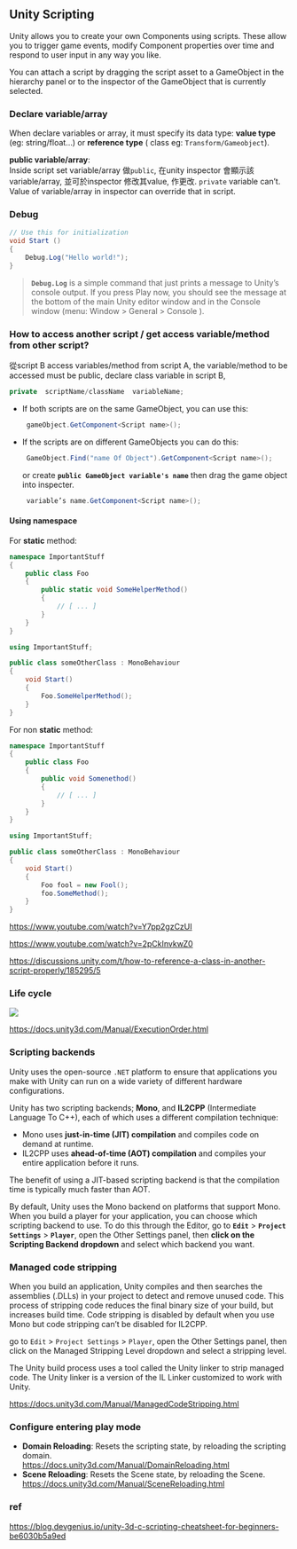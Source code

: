 ## Unity Scripting

Unity allows you to create your own Components using scripts. These allow you to trigger game events, modify Component properties over time and respond to user input in any way you like.

You can attach a script by dragging the script asset to a GameObject in the hierarchy panel or to the inspector
 of the GameObject that is currently selected. 

### Declare variable/array
When declare variables or array, it must specify its data type:   **value type** (eg: string/float…) or **reference type** ( class eg: `Transform/Gameobject`).

**public variable/array**: \
Inside script set variable/array 做`public`, 在unity inspector 會顯示該variable/array, 並可於inspector 修改其value, 作更改. `private` variable can’t.  Value of variable/array in inspector can override that in script.

### Debug
```cs
// Use this for initialization
void Start () 
{
    Debug.Log("Hello world!");
}
```

> **`Debug.Log`** is a simple command that just prints a message to Unity’s console output. If you press Play now, you should see the message at the bottom of the main Unity editor window and in the Console window (menu: Window > General > Console
).

### How to access another script / get access variable/method from other script?
從script B access variables/method from script A, the variable/method to be accessed must be public,  declare class variable in script B,
```cs
private  scriptName/className  variableName;
```
- If both scripts are on the same GameObject, you can use this:
  ```cs
   gameObject.GetComponent<Script name>();
  ```
- If the scripts are on different GameObjects you can do this:
  ```cs
   GameObject.Find("name Of Object").GetComponent<Script name>();
  ```
  or create  **`public GameObject variable's name`**  then drag the game object into inspecter.
  ```cs
   variable’s name.GetComponent<Script name>();
  ```

#### Using namespace
For **static** method:

```cs
namespace ImportantStuff
{
    public class Foo
    {
        public static void SomeHelperMethod()
        {
            // [ ... ]
        }
    }
}

```
```cs
using ImportantStuff;

public class someOtherClass : MonoBehaviour
{
    void Start()
    {
        Foo.SomeHelperMethod();
    }
}

```
For non **static** method:

```cs
namespace ImportantStuff
{
    public class Foo
    {
        public void Somenethod()
        {
            // [ ... ]
        }
    }
}
```
```cs
using ImportantStuff;

public class someOtherClass : MonoBehaviour
{
    void Start()
    {
        Foo fool = new Fool();
        foo.SomeMethod();
    }
}

```

https://www.youtube.com/watch?v=Y7pp2gzCzUI

https://www.youtube.com/watch?v=2pCkInvkwZ0

https://discussions.unity.com/t/how-to-reference-a-class-in-another-script-properly/185295/5

### Life cycle
![](./img/monobehaviour_flowchart.svg)

https://docs.unity3d.com/Manual/ExecutionOrder.html

### Scripting backends
Unity uses the open-source `.NET` platform to ensure that applications you make with Unity can run on a wide variety of different hardware configurations.

Unity has two scripting backends; **Mono**, and **IL2CPP** (Intermediate Language To C++), each of which uses a different compilation technique:

- Mono uses **just-in-time (JIT) compilation** and compiles code on demand at runtime.
- IL2CPP uses **ahead-of-time (AOT) compilation** and compiles your entire application before it runs.

The benefit of using a JIT-based scripting backend is that the compilation time is typically much faster than AOT.

By default, Unity uses the Mono backend on platforms that support Mono. When you build a player for your application, you can choose which scripting backend to use. To do this through the Editor, go to **`Edit`** > **`Project Settings`** > **`Player`**, open the Other Settings panel, then **click on the Scripting Backend dropdown** and select which backend you want.

### Managed code stripping
When you build an application, Unity compiles and then searches the assemblies (.DLLs) in your project to detect and remove unused code. This process of stripping code reduces the final binary size of your build, but increases build time. Code stripping is disabled by default when you use Mono but code stripping can’t be disabled for IL2CPP. 

go to `Edit` > `Project Settings` > `Player`, open the Other Settings panel, then click on the Managed Stripping Level dropdown and select a stripping level.

The Unity build process uses a tool called the Unity linker to strip managed code. The Unity linker is a version of the IL Linker customized to work with Unity.

https://docs.unity3d.com/Manual/ManagedCodeStripping.html


### Configure entering play mode
- **Domain Reloading**: Resets the scripting state, by reloading the scripting domain. \
  https://docs.unity3d.com/Manual/DomainReloading.html
- **Scene Reloading**: Resets the Scene state, by reloading the Scene. \
  https://docs.unity3d.com/Manual/SceneReloading.html
  

### ref
https://blog.devgenius.io/unity-3d-c-scripting-cheatsheet-for-beginners-be6030b5a9ed



